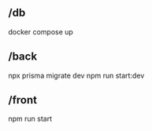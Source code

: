 ## /db
docker compose up

## /back
npx prisma migrate dev
npm run start:dev

## /front
npm run start